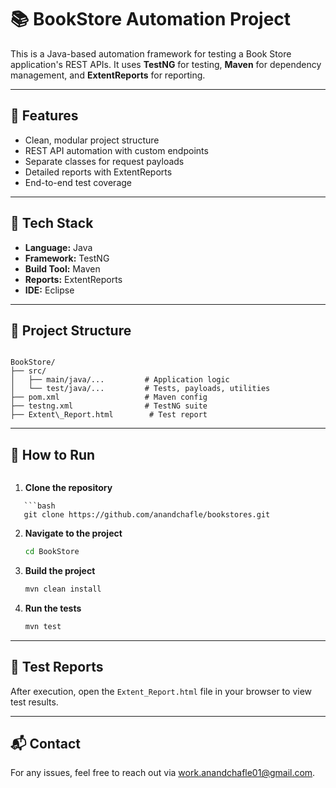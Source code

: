 # 📚 BookStore Automation Project

This is a Java-based automation framework for testing a Book Store application's REST APIs. It uses **TestNG** for testing, **Maven** for dependency management, and **ExtentReports** for reporting.

---

## 🚀 Features

- Clean, modular project structure  
- REST API automation with custom endpoints  
- Separate classes for request payloads  
- Detailed reports with ExtentReports  
- End-to-end test coverage

---

## 🧰 Tech Stack

- **Language:** Java  
- **Framework:** TestNG  
- **Build Tool:** Maven  
- **Reports:** ExtentReports  
- **IDE:** Eclipse

---
## 📁 Project Structure   
 ```

BookStore/
├── src/
│   ├── main/java/...         # Application logic
│   └── test/java/...         # Tests, payloads, utilities
├── pom.xml                   # Maven config
├── testng.xml                # TestNG suite
├── Extent\_Report.html        # Test report

````

---

## 🔧 How to Run
````
````
1. **Clone the repository**  
````
   ```bash
   git clone https://github.com/anandchafle/bookstores.git
````

2. **Navigate to the project**

   ```bash
   cd BookStore
   ```

3. **Build the project**

   ```bash
   mvn clean install
   ```

4. **Run the tests**

   ```bash
   mvn test
   ```

---

## 📑 Test Reports

After execution, open the `Extent_Report.html` file in your browser to view test results.

---

## 📬 Contact

For any issues, feel free to reach out via work.anandchafle01@gmail.com.

```




